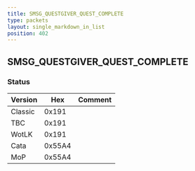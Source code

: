 ```yaml
---
title: SMSG_QUESTGIVER_QUEST_COMPLETE
type: packets
layout: single_markdown_in_list
position: 402
---
```


## SMSG_QUESTGIVER_QUEST_COMPLETE

### Status

Version    | Hex        | Comment
---------- | ---------- | ---------- 
Classic    | 0x191      | 
TBC        | 0x191      | 
WotLK      | 0x191      | 
Cata       | 0x55A4     | 
MoP        | 0x55A4     | 